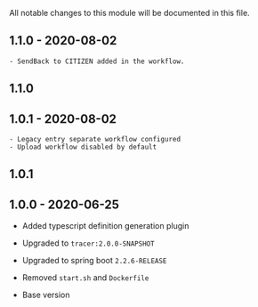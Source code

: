 
All notable changes to this module will be documented in this file.

## 1.1.0 - 2020-08-02

	- SendBack to CITIZEN added in the workflow.
## 1.1.0

## 1.0.1 - 2020-08-02

	- Legacy entry separate workflow configured
	- Upload workflow disabled by default
## 1.0.1

## 1.0.0 - 2020-06-25

- Added typescript definition generation plugin
- Upgraded to `tracer:2.0.0-SNAPSHOT`
- Upgraded to spring boot `2.2.6-RELEASE`
- Removed `start.sh` and `Dockerfile`


- Base version
